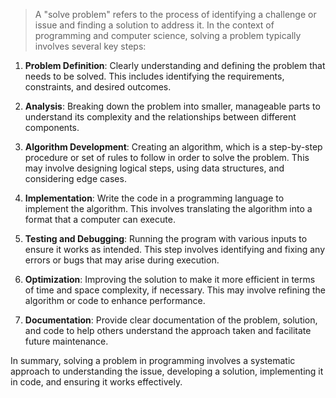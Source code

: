 > A "solve problem" refers to the process of identifying a challenge or issue and finding a solution to address it. In the context of programming and computer science, solving a problem typically involves several key steps:

1. **Problem Definition**: Clearly understanding and defining the problem that needs to be solved. This includes identifying the requirements, constraints, and desired outcomes.

2. **Analysis**: Breaking down the problem into smaller, manageable parts to understand its complexity and the relationships between different components.

3. **Algorithm Development**: Creating an algorithm, which is a step-by-step procedure or set of rules to follow in order to solve the problem. This may involve designing logical steps, using data structures, and considering edge cases.

4. **Implementation**: Write the code in a programming language to implement the algorithm. This involves translating the algorithm into a format that a computer can execute.

5. **Testing and Debugging**: Running the program with various inputs to ensure it works as intended. This step involves identifying and fixing any errors or bugs that may arise during execution.

6. **Optimization**: Improving the solution to make it more efficient in terms of time and space complexity, if necessary. This may involve refining the algorithm or code to enhance performance.

7. **Documentation**: Provide clear documentation of the problem, solution, and code to help others understand the approach taken and facilitate future maintenance.

In summary, solving a problem in programming involves a systematic approach to understanding the issue, developing a solution, implementing it in code, and ensuring it works effectively.

